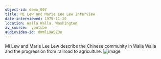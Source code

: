 ```yaml
---
object-id: demo_007
title: Mi Lew and Marie Lee Lew Interview 
date-interviewed: 1975-11-20
location: Walla Walla, Washington
av_source:  youtube
audiovideo-id: dWmlL9WSZ3o
---
```


Mi Lew and Marie Lee Lew describe the Chinese community in Walla Walla and the progression from railroad to agriculture.
![image](https://user-images.githubusercontent.com/85772373/166008597-d4f2fae0-d0c4-4b3f-b042-c682055aed06.png)
